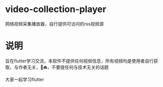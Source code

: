 # video-collection-player
网络视频采集播放器，自行提供可访问的rss视频源
# 说明
旨在flutter学习交流，本软件不提供任何视频信息，所有视频均是使用者自行获取，与作者无关，🚫🚘，不要提任何与技术无关的话题

大家一起学习flutter
